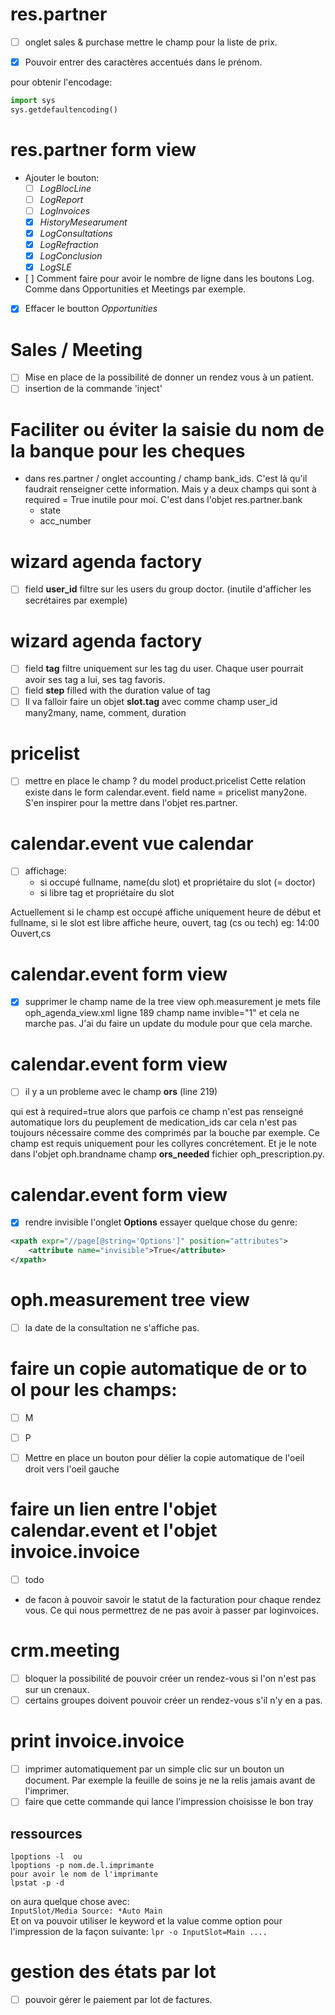 # res.partner
- [ ] onglet sales & purchase mettre le champ pour la liste de prix.

- [X] Pouvoir entrer des caractères accentués dans le prénom.

pour obtenir l'encodage:

```python
import sys
sys.getdefaultencoding()
```
# res.partner form view

- Ajouter le bouton:
	- [ ] *LogBlocLine*
	- [ ] *LogReport*
	- [ ] *LogInvoices*
	- [x] *HistoryMesearument*
	- [x] *LogConsultations*
	- [x] *LogRefraction*
	- [x] *LogConclusion*
	- [X] *LogSLE*
	
- [ ] Comment faire pour avoir le nombre de ligne dans les boutons Log. Comme dans Opportunities et Meetings par exemple.

- [x] Effacer le boutton *Opportunities*

# Sales / Meeting
- [ ] Mise en place de la possibilité de donner un rendez vous à un patient.
- [ ] insertion de la commande 'inject'
 
# Faciliter ou éviter la saisie du nom de la banque pour les cheques
- dans res.partner / onglet accounting / champ bank_ids. C'est là qu'il faudrait renseigner cette information. Mais y a deux champs qui sont à required = True inutile pour moi.
C'est dans l'objet res.partner.bank 
	- state
	- acc_number

# wizard agenda factory 
- [ ]  field **user_id** filtre sur les users du group doctor. (inutile d'afficher les secrétaires par exemple)

# wizard agenda factory 
- [ ] field **tag** filtre uniquement sur les tag du user. Chaque user pourrait avoir ses tag a lui, ses tag favoris.
- [ ] field **step** filled with the duration value of tag
- [ ] Il va falloir faire un objet **slot.tag** avec comme champ user_id many2many, name, comment, duration

# pricelist
- [ ] mettre en place le champ ? du model product.pricelist
Cette relation existe dans le form calendar.event. field name = pricelist many2one. S'en inspirer pour la mettre dans l'objet res.partner.

# calendar.event vue calendar
- [ ] affichage:
	* si occupé  fullname, name(du slot) et propriétaire du slot (= doctor) 
	* si libre	 tag et propriétaire du slot
	
Actuellement si le champ est occupé affiche uniquement heure de début et fullname, si le slot est libre affiche heure, ouvert, tag (cs ou tech) eg: 14:00 Ouvert,cs 

# calendar.event form view
-[x] supprimer le champ name de la tree view oph.measurement
je mets file oph_agenda_view.xml ligne 189 champ name invible="1" et cela ne marche pas.
J'ai du faire un update du module pour que cela marche.

# calendar.event form view
- [ ] il y a un probleme avec le champ **ors** (line 219) 

qui est à required=true alors que parfois ce champ n'est pas renseigné automatique lors du peuplement de medication_ids car cela n'est pas toujours nécessaire comme des comprimés par la bouche par exemple. Ce champ est requis uniquement pour les collyres concrétement. Et je le note dans l'objet oph.brandname champ **ors_needed** fichier oph_prescription.py.

# calendar.event form view
- [X] rendre invisible l'onglet **Options**
essayer quelque chose du genre:
```xml
<xpath expr="//page[@string='Options']" position="attributes">
   	<attribute name="invisible">True</attribute>
</xpath>              
```

# oph.measurement tree view
- [ ] la date de la consultation ne s'affiche pas.

# faire un copie automatique de or to ol pour les champs:
- [ ] M
- [ ] P
- [ ] Mettre en place un bouton pour délier la copie automatique de l'oeil droit vers l'oeil gauche
 

# faire un lien entre l'objet calendar.event et l'objet invoice.invoice
- [ ] todo
- de facon à pouvoir savoir le statut de la facturation pour chaque rendez vous. Ce qui nous permettrez de ne pas avoir à passer par loginvoices.

# crm.meeting
- [ ] bloquer la possibilité de pouvoir créer un rendez-vous si l'on n'est pas sur un crenaux.
- [ ] certains groupes doivent pouvoir créer un rendez-vous s'il n'y en a pas.

# print invoice.invoice
- [ ] imprimer automatiquement par un simple clic sur un bouton un document.
Par exemple la feuille de soins je ne la relis jamais avant de l'imprimer. 
- [ ] faire que cette commande qui lance l'impression choisisse le bon tray

##	ressources 
~~~
lpoptions -l  ou
lpoptions -p nom.de.l.imprimante
pour avoir le nom de l'imprimante
lpstat -p -d
~~~
on aura quelque chose avec:  
`InputSlot/Media Source: *Auto Main`  
Et on va pouvoir utiliser le keyword et la value comme option pour l'impression de la façon suivante:
`lpr -o InputSlot=Main ....`


# gestion des états par lot
- [ ] pouvoir gérer le paiement par lot de factures.